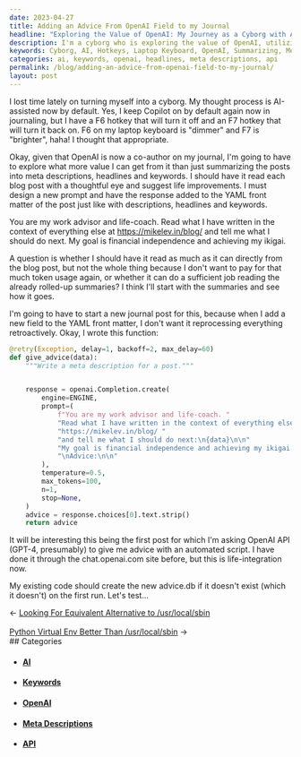 ```yaml
---
date: 2023-04-27
title: Adding an Advice From OpenAI Field to my Journal
headline: "Exploring the Value of OpenAI: My Journey as a Cyborg with AI-Assisted Thought Processes"
description: I'm a cyborg who is exploring the value of OpenAI, utilizing AI-assisted thought processes and hotkeys to turn the AI on and off. I'm testing a function to give advice from the OpenAI API and am using it to summarize blog posts into meta descriptions, headlines, and keywords, as well as suggest life improvements.
keywords: Cyborg, AI, Hotkeys, Laptop Keyboard, OpenAI, Summarizing, Meta Descriptions, Headlines, Keywords, Life Improvements, Function, Advice, API, Testing
categories: ai, keywords, openai, headlines, meta descriptions, api
permalink: /blog/adding-an-advice-from-openai-field-to-my-journal/
layout: post
---
```



I lost time lately on turning myself into a cyborg. My thought process is
AI-assisted now by default. Yes, I keep Copilot on by default again now in
journaling, but I have a F6 hotkey that will turn it off and an F7 hotkey that
will turn it back on. F6 on my laptop keyboard is "dimmer" and F7 is
"brighter", haha! I thought that appropriate.

Okay, given that OpenAI is now a co-author on my journal, I'm going to have to
explore what more value I can get from it than just summarizing the posts into
meta descriptions, headlines and keywords. I should have it read each blog post
with a thoughtful eye and suggest life improvements. I must design a new prompt
and have the response added to the YAML front matter of the post just like with
descriptions, headlines and keywords.

You are my work advisor and life-coach. Read what I have written in the context
of everything else at https://mikelev.in/blog/ and tell me what I should do
next. My goal is financial independence and achieving my ikigai.

A question is whether I should have it read as much as it can directly from the
blog post, but not the whole thing because I don't want to pay for that much
token usage again, or whether it can do a sufficient job reading the already
rolled-up summaries? I think I'll start with the summaries and see how it goes.

I'm going to have to start a new journal post for this, because when I add a
new field to the YAML front matter, I don't want it reprocessing everything
retroactively. Okay, I wrote this function:

```python
@retry(Exception, delay=1, backoff=2, max_delay=60)
def give_advice(data):
    """Write a meta description for a post."""


    response = openai.Completion.create(
        engine=ENGINE,
        prompt=(
            f"You are my work advisor and life-coach. "
            "Read what I have written in the context of everything else at "
            "https://mikelev.in/blog/ "
            "and tell me what I should do next:\n{data}\n\n"
            "My goal is financial independence and achieving my ikigai. "
            "\nAdvice:\n\n"
        ),
        temperature=0.5,
        max_tokens=100,
        n=1,
        stop=None,
    )
    advice = response.choices[0].text.strip()
    return advice
```

It will be interesting this being the first post for which I'm asking OpenAI
API (GPT-4, presumably) to give me advice with an automated script. I have done
it through the chat.openai.com site before, but this is life-integration now.
  
My existing code should create the new advice.db if it doesn't exist (which it
doesn't) on the first run. Let's test...


<div class="arrow-links"><div class="post-nav-prev"><span class="arrow">&larr;&nbsp;</span><a href="/blog/looking-for-equivalent-alternative-to-usr-local-sbin/">Looking For Equivalent Alternative to /usr/local/sbin</a></div> &nbsp; <div class="post-nav-next"><a href="/blog/python-virtual-env-better-than-usr-local-sbin/">Python Virtual Env Better Than /usr/local/sbin</a><span class="arrow">&nbsp;&rarr;</span></div></div>
## Categories

<ul>
<li><h4><a href='/ai/'>AI</a></h4></li>
<li><h4><a href='/keywords/'>Keywords</a></h4></li>
<li><h4><a href='/openai/'>OpenAI</a></h4></li>
<li><h4><a href='/meta-descriptions/'>Meta Descriptions</a></h4></li>
<li><h4><a href='/api/'>API</a></h4></li></ul>